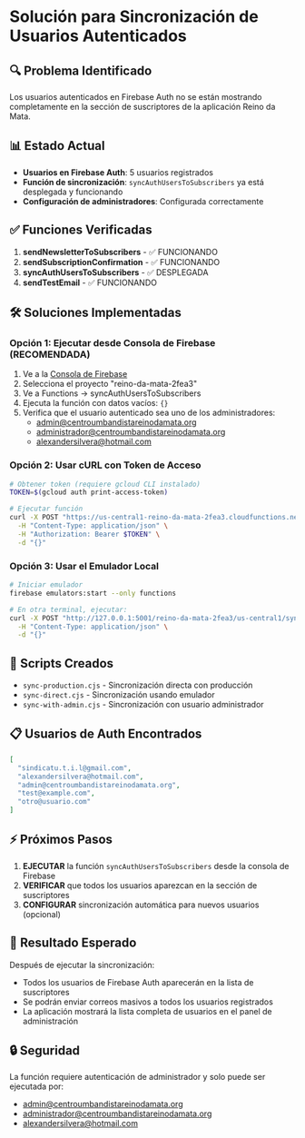 # Solución para Sincronización de Usuarios Autenticados

## 🔍 Problema Identificado
Los usuarios autenticados en Firebase Auth no se están mostrando completamente en la sección de suscriptores de la aplicación Reino da Mata.

## 📊 Estado Actual
- **Usuarios en Firebase Auth**: 5 usuarios registrados
- **Función de sincronización**: `syncAuthUsersToSubscribers` ya está desplegada y funcionando
- **Configuración de administradores**: Configurada correctamente

## ✅ Funciones Verificadas
1. **sendNewsletterToSubscribers** - ✅ FUNCIONANDO
2. **sendSubscriptionConfirmation** - ✅ FUNCIONANDO  
3. **syncAuthUsersToSubscribers** - ✅ DESPLEGADA
4. **sendTestEmail** - ✅ FUNCIONANDO

## 🛠️ Soluciones Implementadas

### Opción 1: Ejecutar desde Consola de Firebase (RECOMENDADA)
1. Ve a la [Consola de Firebase](https://console.firebase.google.com/)
2. Selecciona el proyecto "reino-da-mata-2fea3"
3. Ve a Functions → syncAuthUsersToSubscribers
4. Ejecuta la función con datos vacíos: `{}`
5. Verifica que el usuario autenticado sea uno de los administradores:
   - admin@centroumbandistareinodamata.org
   - administrador@centroumbandistareinodamata.org
   - alexandersilvera@hotmail.com

### Opción 2: Usar cURL con Token de Acceso
```bash
# Obtener token (requiere gcloud CLI instalado)
TOKEN=$(gcloud auth print-access-token)

# Ejecutar función
curl -X POST "https://us-central1-reino-da-mata-2fea3.cloudfunctions.net/syncAuthUsersToSubscribers" \
  -H "Content-Type: application/json" \
  -H "Authorization: Bearer $TOKEN" \
  -d "{}"
```

### Opción 3: Usar el Emulador Local
```bash
# Iniciar emulador
firebase emulators:start --only functions

# En otra terminal, ejecutar:
curl -X POST "http://127.0.0.1:5001/reino-da-mata-2fea3/us-central1/syncAuthUsersToSubscribers" \
  -H "Content-Type: application/json" \
  -d "{}"
```

## 🔧 Scripts Creados
- `sync-production.cjs` - Sincronización directa con producción
- `sync-direct.cjs` - Sincronización usando emulador
- `sync-with-admin.cjs` - Sincronización con usuario administrador

## 📋 Usuarios de Auth Encontrados
```json
[
  "sindicatu.t.i.l@gmail.com",
  "alexandersilvera@hotmail.com", 
  "admin@centroumbandistareinodamata.org",
  "test@example.com",
  "otro@usuario.com"
]
```

## ⚡ Próximos Pasos
1. **EJECUTAR** la función `syncAuthUsersToSubscribers` desde la consola de Firebase
2. **VERIFICAR** que todos los usuarios aparezcan en la sección de suscriptores
3. **CONFIGURAR** sincronización automática para nuevos usuarios (opcional)

## 🎯 Resultado Esperado
Después de ejecutar la sincronización:
- Todos los usuarios de Firebase Auth aparecerán en la lista de suscriptores
- Se podrán enviar correos masivos a todos los usuarios registrados
- La aplicación mostrará la lista completa de usuarios en el panel de administración

## 🔒 Seguridad
La función requiere autenticación de administrador y solo puede ser ejecutada por:
- admin@centroumbandistareinodamata.org
- administrador@centroumbandistareinodamata.org  
- alexandersilvera@hotmail.com 